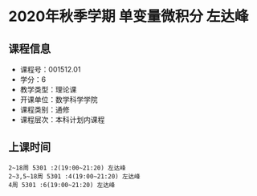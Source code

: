 # 2020年秋季学期 单变量微积分 左达峰






## 课程信息

- 课程号：001512.01
- 学分：6
- 教学类型：理论课
- 开课单位：数学科学学院
- 课程类别：通修
- 课程层次：本科计划内课程

## 上课时间

```
2~18周 5301 :2(19:00~21:20) 左达峰
2~3,5~18周 5301 :4(19:00~21:20) 左达峰
4周 5301 :6(19:00~21:20) 左达峰
```

